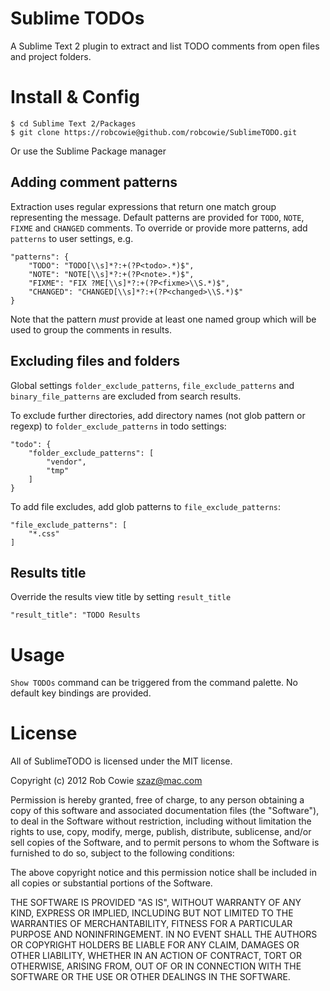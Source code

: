 # Sublime TODOs

A Sublime Text 2 plugin to extract and list TODO comments from open files and 
project folders.


# Install & Config

    $ cd Sublime Text 2/Packages
    $ git clone https://robcowie@github.com/robcowie/SublimeTODO.git

Or use the Sublime Package manager

## Adding comment patterns

Extraction uses regular expressions that return one match group 
representing the message. Default patterns are provided for `TODO`, `NOTE`, `FIXME` 
and `CHANGED` comments.
To override or provide more patterns, add `patterns` to user settings, e.g.

    "patterns": {
        "TODO": "TODO[\\s]*?:+(?P<todo>.*)$",
        "NOTE": "NOTE[\\s]*?:+(?P<note>.*)$",
        "FIXME": "FIX ?ME[\\s]*?:+(?P<fixme>\\S.*)$",
        "CHANGED": "CHANGED[\\s]*?:+(?P<changed>\\S.*)$"
    }

Note that the pattern _must_ provide at least one named group which will be used to group the comments in results.

## Excluding files and folders

Global settings `folder_exclude_patterns`, `file_exclude_patterns` and `binary_file_patterns` are excluded from search results.

To exclude further directories, add directory names (not glob pattern or regexp) to `folder_exclude_patterns` in todo settings:

    "todo": {
        "folder_exclude_patterns": [
            "vendor", 
            "tmp"
        ]
    }

To add file excludes, add glob patterns to `file_exclude_patterns`:

    "file_exclude_patterns": [
        "*.css"
    ]


## Results title

Override the results view title by setting `result_title`

    "result_title": "TODO Results

# Usage

`Show TODOs` command can be triggered from the command palette. No default 
key bindings are provided.

# License

All of SublimeTODO is licensed under the MIT license.

Copyright (c) 2012 Rob Cowie <szaz@mac.com>

Permission is hereby granted, free of charge, to any person obtaining a copy of this software and associated documentation files (the "Software"), to deal in the Software without restriction, including without limitation the rights to use, copy, modify, merge, publish, distribute, sublicense, and/or sell copies of the Software, and to permit persons to whom the Software is furnished to do so, subject to the following conditions:

The above copyright notice and this permission notice shall be included in all copies or substantial portions of the Software.

THE SOFTWARE IS PROVIDED "AS IS", WITHOUT WARRANTY OF ANY KIND, EXPRESS OR IMPLIED, INCLUDING BUT NOT LIMITED TO THE WARRANTIES OF MERCHANTABILITY, FITNESS FOR A PARTICULAR PURPOSE AND NONINFRINGEMENT. IN NO EVENT SHALL THE AUTHORS OR COPYRIGHT HOLDERS BE LIABLE FOR ANY CLAIM, DAMAGES OR OTHER LIABILITY, WHETHER IN AN ACTION OF CONTRACT, TORT OR OTHERWISE, ARISING FROM, OUT OF OR IN CONNECTION WITH THE SOFTWARE OR THE USE OR OTHER DEALINGS IN THE SOFTWARE.